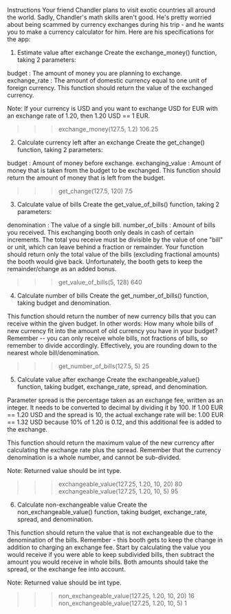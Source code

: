 Instructions
Your friend Chandler plans to visit exotic countries all around the world. Sadly, Chandler's math skills aren't good. He's pretty worried about being scammed by currency exchanges during his trip - and he wants you to make a currency calculator for him. Here are his specifications for the app:

1. Estimate value after exchange
Create the exchange_money() function, taking 2 parameters:

budget : The amount of money you are planning to exchange.
exchange_rate : The amount of domestic currency equal to one unit of foreign currency.
This function should return the value of the exchanged currency.

Note: If your currency is USD and you want to exchange USD for EUR with an exchange rate of 1.20, then 1.20 USD == 1 EUR.

>>> exchange_money(127.5, 1.2)
106.25
2. Calculate currency left after an exchange
Create the get_change() function, taking 2 parameters:

budget : Amount of money before exchange.
exchanging_value : Amount of money that is taken from the budget to be exchanged.
This function should return the amount of money that is left from the budget.

>>> get_change(127.5, 120)
7.5
3. Calculate value of bills
Create the get_value_of_bills() function, taking 2 parameters:

denomination : The value of a single bill.
number_of_bills : Amount of bills you received.
This exchanging booth only deals in cash of certain increments. The total you receive must be divisible by the value of one "bill" or unit, which can leave behind a fraction or remainder. Your function should return only the total value of the bills (excluding fractional amounts) the booth would give back. Unfortunately, the booth gets to keep the remainder/change as an added bonus.

>>> get_value_of_bills(5, 128)
640
4. Calculate number of bills
Create the get_number_of_bills() function, taking budget and denomination.

This function should return the number of new currency bills that you can receive within the given budget. In other words: How many whole bills of new currency fit into the amount of old currency you have in your budget? Remember -- you can only receive whole bills, not fractions of bills, so remember to divide accordingly. Effectively, you are rounding down to the nearest whole bill/denomination.

>>> get_number_of_bills(127.5, 5)
25
5. Calculate value after exchange
Create the exchangeable_value() function, taking budget, exchange_rate, spread, and denomination.

Parameter spread is the percentage taken as an exchange fee, written as an integer. It needs to be converted to decimal by dividing it by 100. If 1.00 EUR == 1.20 USD and the spread is 10, the actual exchange rate will be: 1.00 EUR == 1.32 USD because 10% of 1.20 is 0.12, and this additional fee is added to the exchange.

This function should return the maximum value of the new currency after calculating the exchange rate plus the spread. Remember that the currency denomination is a whole number, and cannot be sub-divided.

Note: Returned value should be int type.

>>> exchangeable_value(127.25, 1.20, 10, 20)
80
>>> exchangeable_value(127.25, 1.20, 10, 5)
95
6. Calculate non-exchangeable value
Create the non_exchangeable_value() function, taking budget, exchange_rate, spread, and denomination.

This function should return the value that is not exchangeable due to the denomination of the bills. Remember - this booth gets to keep the change in addition to charging an exchange fee. Start by calculating the value you would receive if you were able to keep subdivided bills, then subtract the amount you would receive in whole bills. Both amounts should take the spread, or the exchange fee into account.

Note: Returned value should be int type.

>>> non_exchangeable_value(127.25, 1.20, 10, 20)
16
>>> non_exchangeable_value(127.25, 1.20, 10, 5)
1